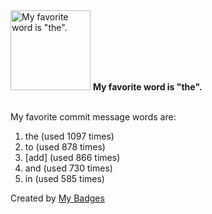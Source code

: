 <img src="https://my-badges.github.io/my-badges/favorite-word.png" alt="My favorite word is &quot;the&quot;." title="My favorite word is &quot;the&quot;." width="128">
<strong>My favorite word is &quot;the&quot;.</strong>
<br><br>

My favorite commit message words are:

1. the (used 1097 times)
2. to (used 878 times)
3. [add] (used 866 times)
4. and (used 730 times)
5. in (used 585 times)


Created by <a href="https://github.com/my-badges/my-badges">My Badges</a>